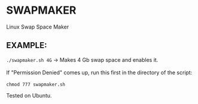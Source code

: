 # SWAPMAKER
Linux Swap Space Maker

## EXAMPLE:
`./swapmaker.sh 4G`
-> Makes 4 Gb swap space and enables it.
<br></br>
If "Permission Denied" comes up, run this first in the directory of the script:
<br></br>
`chmod 777 swapmaker.sh`


Tested on Ubuntu.
